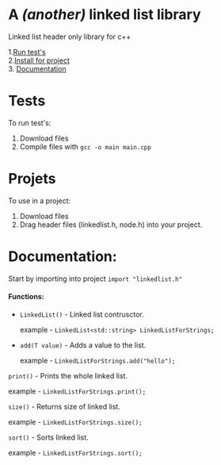 # A ***(another)*** linked list library
Linked list header only library for c++ 

1.[Run test's](#tests)  
2.[Install for project](#projects)  
3. [Documentation](#documentation)  

# Tests
To run test's:
1. Download files
2. Compile files with `gcc -o main main.cpp` 

# Projets
To use in a project:
1. Download files
2. Drag header files (linkedlist.h, node.h) into your project.  

# Documentation:

Start by importing into project `import "linkedlist.h"`  

#### Functions:

+ `LinkedList()` - Linked list contrusctor. 

  example - `LinkedList<std::string> LinkedListForStrings;`  


+ `add(T value)` - Adds a value to the list.

  example - `LinkedListForStrings.add("hello");`  


 `print()` - Prints the whole linked list.

  example - `LinkedListForStrings.print();`  


 `size()` - Returns size of linked list.

  example - `LinkedListForStrings.size();`  


 `sort()` - Sorts linked list.

  example - `LinkedListForStrings.sort();`

